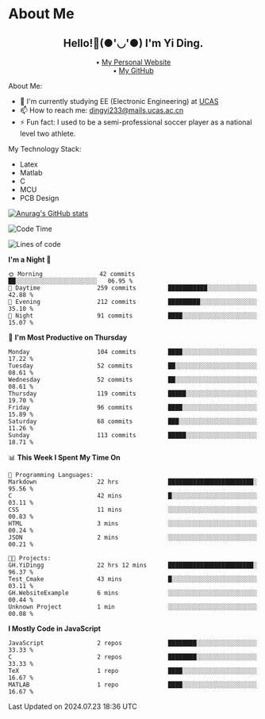 # About Me

<h2 style="text-align:center;"> Hello!👋(●'◡'●) I'm Yi Ding.</h2>

<div style="text-align:center;">
  • <a href="https://yidingg.github.io/YiDingg">My Personal Website</a><br>
  • <a href="https://github.com/YiDingg">My GitHub</a>
</div>

About Me:
- 🔭 I'm currently studying EE (Electronic Engineering) at [UCAS](https://www.ucas.ac.cn/)
- 📫 How to reach me: dingyi233@mails.ucas.ac.cn
- ⚡ Fun fact: I used to be a semi-professional soccer player as a national level two athlete.

My Technology Stack:
- Latex
- Matlab
- C
- MCU
- PCB Design

[![Anurag's GitHub stats](https://github-readme-stats.vercel.app/api?username=YiDingg)](https://github.com/anuraghazra/github-readme-stats)

<!--START_SECTION:waka-->
![Code Time](http://img.shields.io/badge/Code%20Time-210%20hrs%2022%20mins-blue)

![Lines of code](https://img.shields.io/badge/From%20Hello%20World%20I%27ve%20Written-494.4%20thousand%20lines%20of%20code-blue)

**I'm a Night 🦉** 

```text
🌞 Morning                42 commits          ██░░░░░░░░░░░░░░░░░░░░░░░   06.95 % 
🌆 Daytime                259 commits         ███████████░░░░░░░░░░░░░░   42.88 % 
🌃 Evening                212 commits         █████████░░░░░░░░░░░░░░░░   35.10 % 
🌙 Night                  91 commits          ████░░░░░░░░░░░░░░░░░░░░░   15.07 % 
```
📅 **I'm Most Productive on Thursday** 

```text
Monday                   104 commits         ████░░░░░░░░░░░░░░░░░░░░░   17.22 % 
Tuesday                  52 commits          ██░░░░░░░░░░░░░░░░░░░░░░░   08.61 % 
Wednesday                52 commits          ██░░░░░░░░░░░░░░░░░░░░░░░   08.61 % 
Thursday                 119 commits         █████░░░░░░░░░░░░░░░░░░░░   19.70 % 
Friday                   96 commits          ████░░░░░░░░░░░░░░░░░░░░░   15.89 % 
Saturday                 68 commits          ███░░░░░░░░░░░░░░░░░░░░░░   11.26 % 
Sunday                   113 commits         █████░░░░░░░░░░░░░░░░░░░░   18.71 % 
```


📊 **This Week I Spent My Time On** 

```text
💬 Programming Languages: 
Markdown                 22 hrs              ████████████████████████░   95.56 % 
C                        42 mins             █░░░░░░░░░░░░░░░░░░░░░░░░   03.11 % 
CSS                      11 mins             ░░░░░░░░░░░░░░░░░░░░░░░░░   00.83 % 
HTML                     3 mins              ░░░░░░░░░░░░░░░░░░░░░░░░░   00.24 % 
JSON                     2 mins              ░░░░░░░░░░░░░░░░░░░░░░░░░   00.21 % 

🐱‍💻 Projects: 
GH.YiDingg               22 hrs 12 mins      ████████████████████████░   96.37 % 
Test_Cmake               43 mins             █░░░░░░░░░░░░░░░░░░░░░░░░   03.11 % 
GH.WebsiteExample        6 mins              ░░░░░░░░░░░░░░░░░░░░░░░░░   00.44 % 
Unknown Project          1 min               ░░░░░░░░░░░░░░░░░░░░░░░░░   00.08 % 
```

**I Mostly Code in JavaScript** 

```text
JavaScript               2 repos             ████████░░░░░░░░░░░░░░░░░   33.33 % 
C                        2 repos             ████████░░░░░░░░░░░░░░░░░   33.33 % 
TeX                      1 repo              ████░░░░░░░░░░░░░░░░░░░░░   16.67 % 
MATLAB                   1 repo              ████░░░░░░░░░░░░░░░░░░░░░   16.67 % 
```




 Last Updated on 2024.07.23 18:36 UTC
<!--END_SECTION:waka-->

